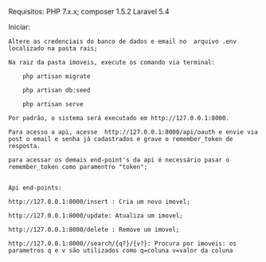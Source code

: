 Requisitos:
	PHP 7.x.x;
	composer  1.5.2
	Laravel 5.4


Iniciar:

	Altere as credenciais do banco de dados e email no  arquivo .env localizado na pasta rais;

	Na raiz da pasta imoveis, execute os comando via terminal:

		php artisan migrate

		php artisan db:seed

		php artisan serve

	Por padrão, o sistema será executado em http://127.0.0.1:8000.

	Para acesso a api, acesse  http://127.0.0.1:8000/api/oauth e envie via post o email e senha já cadastrados e grave o remember_token de resposta.

	para acessar os demais end-point's da api é necessário pasar o remember_token como paramentro "token";


	Api end-points:

	http://127.0.0.1:8000/insert : Cria um novo imovel;

	http://127.0.0.1:8000/update: Atualiza um imovel;

	http://127.0.0.1:8000/delete : Remove um imovel;

	http://127.0.0.1:8000//search/{q?}/{v?}: Procura por imoveis: os parametros q e v são utilizados como q=coluna v=valor da coluna

	




